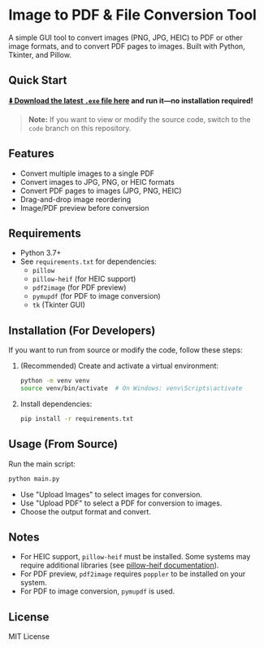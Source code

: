 # Image to PDF & File Conversion Tool

A simple GUI tool to convert images (PNG, JPG, HEIC) to PDF or other image formats, and to convert PDF pages to images. Built with Python, Tkinter, and Pillow.

## Quick Start

**[⬇️ Download the latest `.exe` file here](https://github.com/sukantsondhi/File-Converter/releases/tag/v1.0.0) and run it—no installation required!**

> **Note:** If you want to view or modify the source code, switch to the `code` branch on this repository.

## Features

- Convert multiple images to a single PDF
- Convert images to JPG, PNG, or HEIC formats
- Convert PDF pages to images (JPG, PNG, HEIC)
- Drag-and-drop image reordering
- Image/PDF preview before conversion

## Requirements

- Python 3.7+
- See `requirements.txt` for dependencies:
  - `pillow`
  - `pillow-heif` (for HEIC support)
  - `pdf2image` (for PDF preview)
  - `pymupdf` (for PDF to image conversion)
  - `tk` (Tkinter GUI)

## Installation (For Developers)

If you want to run from source or modify the code, follow these steps:

1. (Recommended) Create and activate a virtual environment:

   ```sh
   python -m venv venv
   source venv/bin/activate  # On Windows: venv\Scripts\activate
   ```

2. Install dependencies:
   ```sh
   pip install -r requirements.txt
   ```

## Usage (From Source)

Run the main script:

```sh
python main.py
```

- Use "Upload Images" to select images for conversion.
- Use "Upload PDF" to select a PDF for conversion to images.
- Choose the output format and convert.

## Notes

- For HEIC support, `pillow-heif` must be installed. Some systems may require additional libraries (see [pillow-heif documentation](https://github.com/strukturag/pillow-heif)).
- For PDF preview, `pdf2image` requires `poppler` to be installed on your system.
- For PDF to image conversion, `pymupdf` is used.

## License

MIT License
